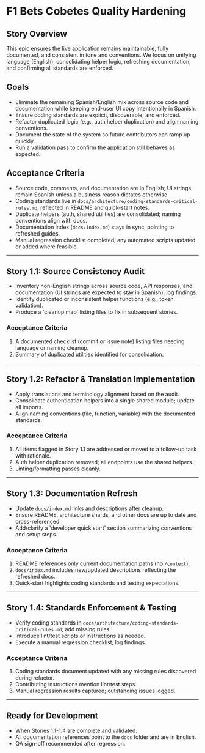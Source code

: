 # F1 Bets Cobetes Quality Hardening

## Story Overview

This epic ensures the live application remains maintainable, fully documented, and consistent in tone and conventions. We focus on unifying language (English), consolidating helper logic, refreshing documentation, and confirming all standards are enforced.

## Goals

- Eliminate the remaining Spanish/English mix across source code and documentation while keeping end-user UI copy intentionally in Spanish.
- Ensure coding standards are explicit, discoverable, and enforced.
- Refactor duplicated logic (e.g., auth helper duplication) and align naming conventions.
- Document the state of the system so future contributors can ramp up quickly.
- Run a validation pass to confirm the application still behaves as expected.

## Acceptance Criteria

- Source code, comments, and documentation are in English; UI strings remain Spanish unless a business reason dictates otherwise.
- Coding standards live in `docs/architecture/coding-standards-critical-rules.md`, reflected in README and quick-start notes.
- Duplicate helpers (auth, shared utilities) are consolidated; naming conventions align with docs.
- Documentation index (`docs/index.md`) stays in sync, pointing to refreshed guides.
- Manual regression checklist completed; any automated scripts updated or added where feasible.

---

## Story 1.1: Source Consistency Audit

- Inventory non-English strings across source code, API responses, and documentation (UI strings are expected to stay in Spanish); log findings.
- Identify duplicated or inconsistent helper functions (e.g., token validation).
- Produce a 'cleanup map' listing files to fix in subsequent stories.

### Acceptance Criteria
1. A documented checklist (commit or issue note) listing files needing language or naming cleanup.
2. Summary of duplicated utilities identified for consolidation.

---

## Story 1.2: Refactor & Translation Implementation

- Apply translations and terminology alignment based on the audit.
- Consolidate authentication helpers into a single shared module; update all imports.
- Align naming conventions (file, function, variable) with the documented standards.

### Acceptance Criteria
1. All items flagged in Story 1.1 are addressed or moved to a follow-up task with rationale.
2. Auth helper duplication removed; all endpoints use the shared helpers.
3. Linting/formatting passes cleanly.

---

## Story 1.3: Documentation Refresh

- Update `docs/index.md` links and descriptions after cleanup.
- Ensure README, architecture shards, and other docs are up to date and cross-referenced.
- Add/clarify a 'developer quick start' section summarizing conventions and setup steps.

### Acceptance Criteria
1. README references only current documentation paths (no `/context`).
2. `docs/index.md` includes new/updated descriptions reflecting the refreshed docs.
3. Quick-start highlights coding standards and testing expectations.

---

## Story 1.4: Standards Enforcement & Testing

- Verify coding standards in `docs/architecture/coding-standards-critical-rules.md`; add missing rules.
- Introduce lint/test scripts or instructions as needed.
- Execute a manual regression checklist; log findings.

### Acceptance Criteria
1. Coding standards document updated with any missing rules discovered during refactor.
2. Contributing instructions mention lint/test steps.
3. Manual regression results captured; outstanding issues logged.

---

## Ready for Development

- When Stories 1.1-1.4 are complete and validated.
- All documentation references point to the `docs` folder and are in English.
- QA sign-off recommended after regression.
